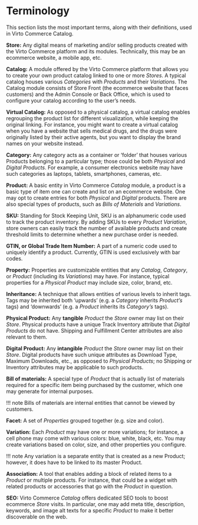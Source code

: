 # Terminology

This section lists the most important terms, along with their definitions, used in Virto Commerce Catalog.

**Store:** Any digital means of marketing and/or selling products created with the Virto Commerce platform and its modules. Technically, this may be an ecommerce website, a mobile app, etc.

**Catalog:** A module offered by the Virto Commerce platform that allows you to create your own product catalog linked to one or more *Stores*. A typical catalog houses various *Categories* with *Products* and their *Variations*. The Catalog module consists of Store Front (the ecommerce website that faces customers) and the Admin Console or Back Office, which is used to configure your catalog according to the user’s needs.

**Virtual Catalog:** As opposed to a physical catalog, a virtual catalog enables regrouping the product list for different visualization, while keeping the original linking. For instance, you might want to create a virtual catalog when you have a website that sells medical drugs, and the drugs were originally listed by their active agents, but you want to display the brand names on your website instead.

**Category:** Any category acts as a container or ‘folder’ that houses various Products belonging to a particular type; those could be both *Physical* and *Digital Products*. For example, a consumer electronics website may have such categories as laptops, tablets, smartphones, cameras, etc.

**Product:** A basic entity in Virto Commerce *Catalog* module, a product is a basic type of item one can create and list on an ecommerce website. One may opt to create entries for both *Physical* and *Digital* products. There are also special types of products, such as *Bills of Materials* and *Variations*.

**SKU:** Standing for Stock Keeping Unit, SKU is an alphanumeric code used to track the product inventory. By adding SKUs to every *Product Variation*, store owners can easily track the number of available products and create threshold limits to determine whether a new purchase order is needed.

**GTIN, or Global Trade Item Number:** A part of a numeric code used to uniquely identify a product. Currently, GTIN is used exclusively with bar codes.

**Property:** Properties are customizable entities that any *Catalog*, *Category*, or *Product* (including its *Variations*) may have. For instance, typical properties for a *Physical Product* may include size, color, brand, etc.

**Inheritance:** A technique that allows entities of various levels to inherit tags. Tags may be inherited both ‘upwards’ (e.g. a *Category* inherits *Product’s* tags) and ‘downwards’ (e.g. a *Product* inherits its *Category’s* tags).

**Physical Product:** Any **tangible** *Product* the *Store* owner may list on their *Store*. Physical products have a unique Track Inventory attribute that *Digital Products* do not have. Shipping and Fulfillment Center attributes are also relevant to them.

**Digital Product:** Any **intangible** *Product* the *Store* owner may list on their *Store*. Digital products have such unique attributes as Download Type, Maximum Downloads, etc., as opposed to *Physical Products*; no Shipping or Inventory attributes may be applicable to such products.

**Bill of materials:** A special type of *Product* that is actually list of materials required for a specific item being purchased by the customer, which one may generate for internal purposes.

!!! note
	Bills of materials are internal entities that cannot be viewed by customers.

**Facet:** A set of *Properties* grouped together (e.g. size and color).

**Variation:** Each *Product* may have one or more variations; for instance, a cell phone may come with various colors: blue, white, black, etc. You may create variations based on color, size, and other properties you configure.

!!! note
	Any variation is a separate entity that is created as a new Product; however, it does have to be linked to its master Product.

**Association:** A tool that enables adding a block of related items to a *Product* or multiple products. For instance, that could be a widget with related products or accessories that go with the *Product* in question.

**SEO:** Virto Commerce *Catalog* offers dedicated SEO tools to boost ecommerce *Store* visits. In particular, one may add meta title, description, keywords, and image alt texts for a specific *Product* to make it better discoverable on the web.

